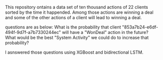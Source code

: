 This repository ontains  a data set of ten thousand actions of 22 clients sorted by the time it happended.
Among those actions are winning a deal and some of the other actions of a client will lead to winning a deal.


questions are as below:
What is the probability that client "853a7b24-e6df-494f-9d7f-a7b7330244ec" will have a "WonDeal" action in the future?
What would be the best "System Activity" we could do to increase that probability?

I asnswered those questions using XGBoost and bidirectional LSTM.
